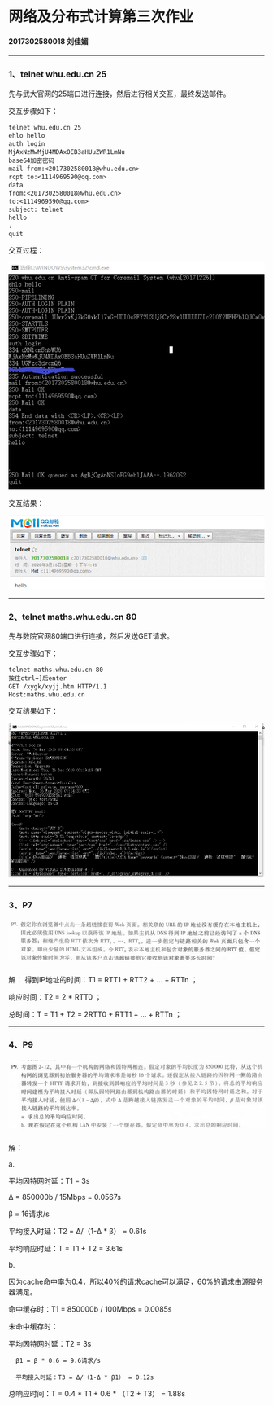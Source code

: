 # 网络及分布式计算第三次作业

#### 2017302580018  刘佳媚

---

### 1、telnet whu.edu.cn 25

先与武大官网的25端口进行连接，然后进行相关交互，最终发送邮件。

交互步骤如下：

```
telnet whu.edu.cn 25
ehlo hello
auth login
MjAxNzMwMjU4MDAxOEB3aHUuZWR1LmNu
base64加密密码
mail from:<2017302580018@whu.edu.cn>
rcpt to:<1114969590@qq.com>
data
from:<2017302580018@whu.edu.cn>
to:<1114969590@qq.com>
subject: telnet
hello
.
quit
```

交互过程：

![image](images/telnet25.png)

交互结果：

![image](images/result.png)



------

### 2、telnet maths.whu.edu.cn 80

先与数院官网80端口进行连接，然后发送GET请求。

交互步骤如下：

```
telnet maths.whu.edu.cn 80
按住ctrl+]后enter
GET /xygk/xyjj.htm HTTP/1.1
Host:maths.whu.edu.cn
```

交互结果如下：

![image](images/telnet80.png)



------

### 3、P7

##### ![image](images/P7.png)

解：
得到IP地址的时间：T1 = RTT1 + RTT2 + … + RTTn ；

响应时间：T2 = 2 * RTT0 ；

总时间：T = T1 + T2 = 2RTT0 + RTT1 + … + RTTn ；


------

### 4、P9

##### ![image](images/P9.png)

解：

a.

平均因特网时延：T1 = 3s

Δ = 850000b / 15Mbps = 0.0567s

β = 16请求/s

平均接入时延：T2 = Δ/（1-Δ * β） = 0.61s

平均响应时延：T = T1 + T2 = 3.61s

b.

因为cache命中率为0.4，所以40%的请求cache可以满足，60%的请求由源服务器满足。

命中缓存时：T1 = 850000b / 100Mbps = 0.0085s

未命中缓存时：

平均因特网时延：T2 = 3s

      β1 = β * 0.6 = 9.6请求/s
      
      平均接入时延：T3 = Δ/（1-Δ * β1） = 0.12s
      
总响应时间：T = 0.4 * T1 + 0.6 * （T2 + T3） = 1.88s





